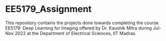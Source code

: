 # EE5179_Assignment
This repository contains the projects done towards completing the course EE5179: Deep Learning for Imaging offered by Dr. Kaushik Mitra during Jul-Nov 2022 at the Department of Electrical Sciences, IIT Madras.


